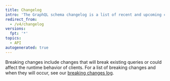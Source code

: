 ```yaml
---
title: Changelog
intro: 'The GraphQL schema changelog is a list of recent and upcoming changes to our GraphQL API schema. It includes backwards-compatible changes, schema previews, and upcoming breaking changes.'
redirect_from:
  - /v4/changelog
versions:
  fpt: '*'
topics:
  - API
autogenerated: true
---
```


Breaking changes include changes that will break existing queries or could affect the runtime behavior of clients. For a list of breaking changes and when they will occur, see our [breaking changes log](/graphql/overview/breaking-changes).


<!-- Content after this section is automatically generated -->